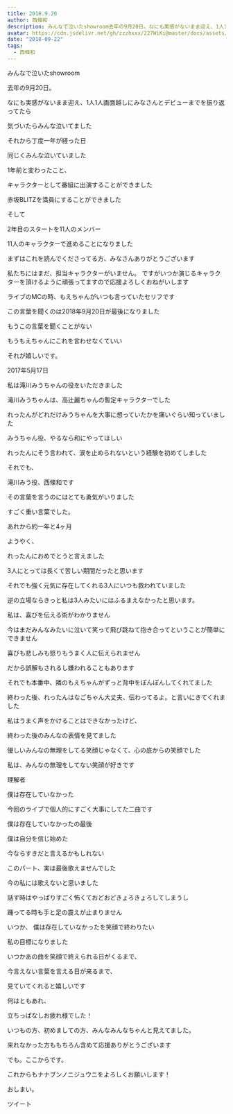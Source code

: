 ```yaml
---
title: 2018.9.20
author: 西條和
description: みんなで泣いたshowroom去年の9月20日。なにも実感がないまま迎え、1人1人画面越しにみなさんとデビューまでを振り返ってたら気づいたらみんな...
avatar: https://cdn.jsdelivr.net/gh/zzzhxxx/227WiKi@master/docs/assets/photo/avatar/nagomi.jpg
date: "2018-09-22"
tags:
  - 西條和
---
```

















みんなで泣いたshowroom














去年の9月20日。





















なにも実感がないまま迎え、1人1人画面越しにみなさんとデビューまでを振り返ってたら











気づいたらみんな泣いてました

















それから丁度一年が経った日












同じくみんな泣いていました












1年前と変わったこと、















キャラクターとして番組に出演することができました














赤坂BLITZを満員にすることができました











そして









2年目のスタートを11人のメンバー







11人のキャラクターで進めることになりました















まずはこれを読んでくださってる方、みなさんありがとうございます






















私たちにはまだ、担当キャラクターがいません。
ですがいつか演じるキャラクターを頂けるように頑張ってますので応援よろしくおねがいします














ライブのMCの時、もえちゃんがいつも言っていたセリフです













この言葉を聞くのは2018年9月20日が最後になりました











もうこの言葉を聞くことがない










もうもえちゃんにこれを言わせなくていい

















それが嬉しいです。












2017年5月17日










私は滝川みうちゃんの役をいただきました
















滝川みうちゃんは、高辻麗ちゃんの暫定キャラクターでした











れったんがどれだけみうちゃんを大事に想っていたかを痛いぐらい知っていました












みうちゃん役、やるなら和にやってほしい














れったんにそう言われて、涙を止められないという経験を初めてしました













それでも、









滝川みう役、西條和です












その言葉を言うのにはとても勇気がいりました








すごく重い言葉でした。













あれから約一年と4ヶ月














ようやく、







れったんにおめでとうと言えました











3人にとっては長くて苦しい期間だったと思います









それでも強く元気に存在してくれる3人にいつも救われていました













逆の立場ならきっと私は3人みたいにはふるまえなかったと思います。



















私は、喜びを伝える術がわかりません











今はまだみんなみたいに泣いて笑って飛び跳ねて抱き合ってということが簡単にできません













喜びも悲しみも怒りもうまく人に伝えられません













だから誤解もされるし嫌われることもあります















それでも本番中、隣のもえちゃんがずっと背中をぽんぽんしてくれてました











終わった後、れったんはなごちゃん大丈夫、伝わってるよ。と言いにきてくれました












私はうまく声をかけることはできなかったけど、








終わった後のみんなの表情を見てました










優しいみんなの無理をしてる笑顔じゃなくて、心の底からの笑顔でした











私は、みんなの無理をしてない笑顔が好きです



























理解者






僕は存在していなかった









今回のライブで個人的にすごく大事にしてた二曲です












僕は存在していなかったの最後











僕は自分を信じ始めた

今ならすきだと言えるかもしれない
















このパート、実は最後歌えませんでした





今の私には歌えないと思いました














話す時はやっぱりすごく怖くておどおどきょろきょろしてしまうし


踊ってる時も手と足の震えが止まりません














いつか、
僕は存在していなかったを笑顔で終わりたい










私の目標になりました










いつかあの曲を笑顔で終えられる日がくるまで、








今言えない言葉を言える日が来るまで、












見ていてくれると嬉しいです





















何はともあれ、














立ちっぱなしお疲れ様でした！












いつもの方、初めましての方、みんなみんなちゃんと見えてました。















来れなかった方ももちろん含めて応援ありがとうございます














でも。ここからです。










これからもナナブンノニジュウニをよろしくお願いします！
























おしまい。


ツイート



